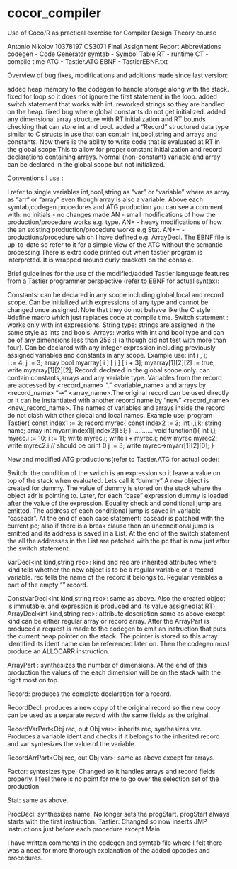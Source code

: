 cocor_compiler
==============

Use of Coco/R as practical exercise for Compiler Design Theory course

Antonio Nikolov 10378197 CS3071 Final Assignment Report
Abbreviations
codegen - Code Generator
symtab - Symbol Table
RT - runtime
CT - compile time
ATG - Tastier.ATG
EBNF - TastierEBNF.txt

Overview of bug fixes, modifications and additions made since last version:

added heap memory to the codegen to handle storage along with the stack.
fixed for loop so it does not ignore the first statement in the loop.
added switch statement that works with int.
reworked strings so they are handled on the heap.
fixed bug where global constants do not get initialized.
added any dimensional array structure with  RT initialization and RT bounds checking that can store int and bool.
added a “Record” structured data type similar to C structs in use that can contain int,bool,string and arrays and constants.
Now there is the ability to write code that is evaluated at RT in the global scope.This to allow for proper constant initialization and record declarations containing arrays. Normal (non-constant) variable and array can be declared in the global scope but not initialized.

Conventions I use :

I refer to single variables int,bool,string as “var” or “variable” where as array as “arr“ or “array” even though array is also a variable.
Above each symtab,codegen procedures and ATG production you can see a comment with:
no initials - no changes made 
AN - small modifications of how the production/procedure works e.g. type.
AN+ - heavy modifications of how the an existing production/procedure works e.g Stat.
AN++ - productions/procedure which I have defined e.g. ArrayDecl.
The EBNF file is up-to-date so refer to it for a simple view of the ATG without the semantic processing
There is extra code printed out when tastier program is interpreted. It is wrapped around curly brackets on the console.


Brief guidelines for the use of the modified/added Tastier language features from a Tastier programmer perspective (refer to EBNF for actual syntax):

Constants: can be declared in any scope including global,local and record scope. Can be initialized with expressions of any type and cannot be changed once assigned. Note that they do not behave like the C style #define macro which just replaces code at compile time.
Switch statement : works only with int expressions.
String type: strings are assigned in the same style as ints and bools.
Arrays: works with int and bool type and can be of any dimensions less than 256 :)          (although did not test with more than four). Can be declared with any integer expression including previously assigned variables and constants in any scope. Example use: 
int i , j;  
i := 4; j := 3;
 array bool myarray[ i ] [ j ] [ i + 3];
myarray[1][2][2] := true;
write myarray[1][2][2];
Record: declared in the global scope only. can contain constants,arrays and any variable type. Variables from the record are accessed by <record_name> “.” <variable_name> and arrays by <record_name> “->” <array_name>.The original record can be used directly or it can be instantiated with another record name by “new” <record_name> <new_record_name>. The names of variables and arrays inside the record do not clash with other global and local names. Example use:
program Tastier{
     const index1 := 3;
     record myrec{
            const index2 := 3;
            int i,j,k;
            string name;
            array int myarr[index1][index2][5];
     }
…........
   void function(){
          int i,j;
          myrec.i := 10;
          i := 11;
         write myrec.i;
         write i + myrec.i;
         new myrec myrec2;
         write myrec2.i // should be print 0
         j := 3;
       write myrec->myarr[1][2][0];
    }


New and modified ATG productions(refer to Tastier.ATG for actual code):

Switch: the condition of the switch is an expression so it leave a value on top of the stack when evaluated. Lets call it “dummy” A new object is created for dummy. The value of dummy  is stored on the stack where the object adr is pointing to. Later, for each “case” expression dummy is loaded after the value of the expression. Equality check and conditional jump are emitted. The address of each conditional jump is saved in variable “caseadr”. At the end of each case statement:  caseadr is patched with the current pc; also if there is a break clause then an unconditional jump is emitted and its address is saved in a List. At the end of the switch statement the all the addresses in the List are patched with the pc that is now just after the switch statement.


VarDecl<int kind,string rec>: kind and rec are inherited attributes where kind tells whether the new object is to be a regular variable or a record variable. rec tells the name of the record it belongs to. Regular variables a part of the empty “” record.


ConstVarDecl<int kind,string rec>: same as above. Also the created object is immutable, and expression is produced and its value assigned(at RT).
ArrayDecl<int kind,string rec>: attribute description same as above except kind can be either regular array or record array. After the ArrayPart is produced a request is made to the codegen to emit an instruction that puts the current heap pointer on the stack. The pointer is stored so this array identified its ident name can be referenced later on. Then the codegen must produce an ALLOCARR instruction.


ArrayPart<out int dim> : synthesizes the number of dimensions. At the end of this production the values of the each dimension will be on the stack with the right most on top. 


Record: produces the complete declaration for a record.


RecordDecl: produces a new copy of the original record so the new copy can be used as a separate record with the same fields as the original.


RecordVarPart<Obj rec, out Obj var>: inherits rec, synthesizes var. Produces a variable ident and checks if it belongs to the inherited record and var syntesizes the value of the variable.


RecordArrPart<Obj rec, out Obj var>: same as above except for arrays.


Factor<out int type>: syntesizes type. Changed so it handles arrays and record fields properly. I feel there is no point for me to go over the selection set of the production.


Stat: same as above.


ProcDecl<out string name>: synthesizes name. No longer sets the progStart. progStart always starts with the first instruction.
Tastier: Changed so now inserts JMP instructions just before each procedure except Main

I have written comments in the codegen and symtab file where I felt there was a need for more thorough explanation of the added opcodes and procedures.

